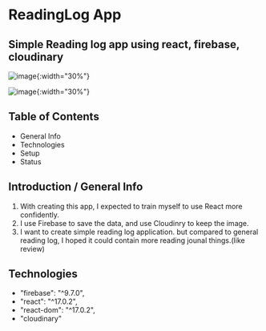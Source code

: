 # ReadingLog App

## Simple Reading log app using react, firebase, cloudinary

![image](https://user-images.githubusercontent.com/45444757/169998926-7a9f4738-f96b-46a8-abd2-10117dafd1c6.png){:width="30%"}

![image](https://user-images.githubusercontent.com/45444757/169995770-c3849efd-16af-4e09-b216-e524d3d0c760.png){:width="30%"}

## Table of Contents

- General Info
- Technologies
- Setup
- Status

## Introduction / General Info
1. With creating this app, I expected to train myself to use React more confidently.
2. I use Firebase to save the data, and use Cloudinry to keep the image.
3. I want to create simple reading log application. but compared to general reading log, I hoped it could contain more reading jounal things.(like review)


## Technologies
- "firebase": "^9.7.0",
- "react": "^17.0.2",
- "react-dom": "^17.0.2",
- "cloudinary"




